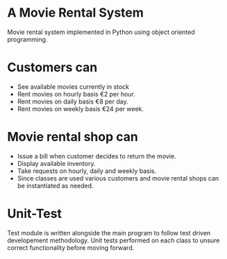 # A Movie Rental System
Movie rental system implemented in Python using object oriented programming.

# Customers can
* See available movies currently in stock
* Rent movies on hourly basis €2 per hour.
* Rent movies on daily basis €8 per day.
* Rent movies on weekly basis €24 per week.

# Movie rental shop can
* Issue a bill when customer decides to return the movie.
* Display available inventory.
* Take requests on hourly, daily and weekly basis.
* Since classes are used various customers and movie rental shops can be instantiated as needed.

# Unit-Test
Test module is written alongside the main program to follow test driven developement methodology. Unit tests performed on each class to unsure correct functionality before moving forward.
